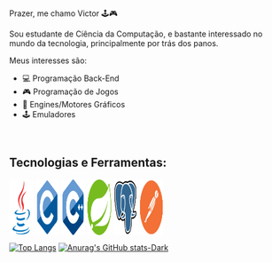Prazer, me chamo Victor 🕹🎮

Sou estudante de Ciência da Computação, e bastante interessado no mundo da tecnologia, principalmente por trás dos panos.

Meus interesses são:

- 💻 Programação Back-End
- 🎮 Programação de Jogos
- 🛴 Engines/Motores Gráficos
- 🕹 Emuladores


<div style="display: inline_block"><br>
  <h2>Tecnologias e Ferramentas:</h2>  
     <img align="center" alt="Pink-Java" height="100" width="43" src="https://raw.githubusercontent.com/devicons/devicon/ca28c779441053191ff11710fe24a9e6c23690d6/icons/java/java-original.svg"> 
     <img align="center" alt="Pink-C" height="100" width="43" src="https://raw.githubusercontent.com/devicons/devicon/ca28c779441053191ff11710fe24a9e6c23690d6/icons/c/c-original.svg">  
     <img align="center" alt="Pink-Cpp" height="100" width="43" src="https://raw.githubusercontent.com/devicons/devicon/ca28c779441053191ff11710fe24a9e6c23690d6/icons/cplusplus/cplusplus-original.svg">
     <img align="center" alt="Pink-Spring" height="100" width="43" src="https://raw.githubusercontent.com/devicons/devicon/ca28c779441053191ff11710fe24a9e6c23690d6/icons/spring/spring-original.svg">
     <img align="center" alt="Pink-Postgre" height="100" width="43" src="https://raw.githubusercontent.com/devicons/devicon/ca28c779441053191ff11710fe24a9e6c23690d6/icons/postgresql/postgresql-original.svg">
     <img align="center" alt="Pink-Postman" height="100" width="43" src="https://raw.githubusercontent.com/devicons/devicon/ca28c779441053191ff11710fe24a9e6c23690d6/icons/postman/postman-original.svg">
</div>


[![Top Langs](https://github-readme-stats.vercel.app/api/top-langs/?username=Pinkxz&show_icons=true&theme=dark#gh-dark-mode-only)](https://github.com/anuraghazra/github-readme-stats#gh-dark-mode-only)
[![Anurag's GitHub stats-Dark](https://github-readme-stats.vercel.app/api?username=Pinkxz&show_icons=true&theme=dark#gh-dark-mode-only)](https://github.com/anuraghazra/github-readme-stats#gh-dark-mode-only)
<!--
**Pinkxz/pinkxz** is a ✨ _special_ ✨ repository because its `README.md` (this file) appears on your GitHub profile.

